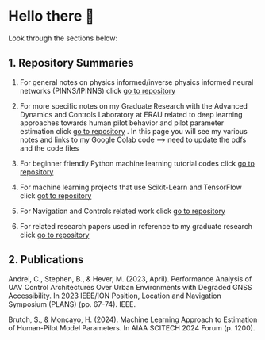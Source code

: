# Hello there 👋
Look through the sections below:

## 1. Repository Summaries
1. For general notes on physics informed/inverse physics informed neural networks (PINNS/IPINNS) click [go to repository](https://github.com/stephenbrutch/PINNS-and-IPINNS)
   
2. For more specific notes on my Graduate Research with the Advanced Dynamics and Controls Laboratory at ERAU related to deep learning approaches towards human pilot behavior and pilot parameter estimation click [go to repository](https://github.com/stephenbrutch/Pilot-Models-for-Physics-Informed-Neural-Networks) . In this page you will see my various notes and links to my Google Colab code --> need to update the pdfs and the code files
   
3. For beginner friendly Python machine learning tutorial codes click [go to repository](https://github.com/stephenbrutch/Python-Machine-Learning-Codes)
   
4. For machine learning projects that use Scikit-Learn and TensorFlow click [got to repository](https://github.com/stephenbrutch/Machine-Learning-Projects)
   
5. For Navigation and Controls related work click [go to repository](https://github.com/stephenbrutch/GNC-HWS-Projects)

6. For related research papers used in reference to my graduate research click [go to repository](https://github.com/stephenbrutch/research-papers)
   
## 2. Publications
Andrei, C., Stephen, B., & Hever, M. (2023, April). Performance Analysis of UAV Control Architectures Over Urban Environments with Degraded GNSS Accessibility. In 2023 IEEE/ION Position, Location and Navigation Symposium (PLANS) (pp. 67-74). IEEE.

Brutch, S., & Moncayo, H. (2024). Machine Learning Approach to Estimation of Human-Pilot Model Parameters. In AIAA SCITECH 2024 Forum (p. 1200).

